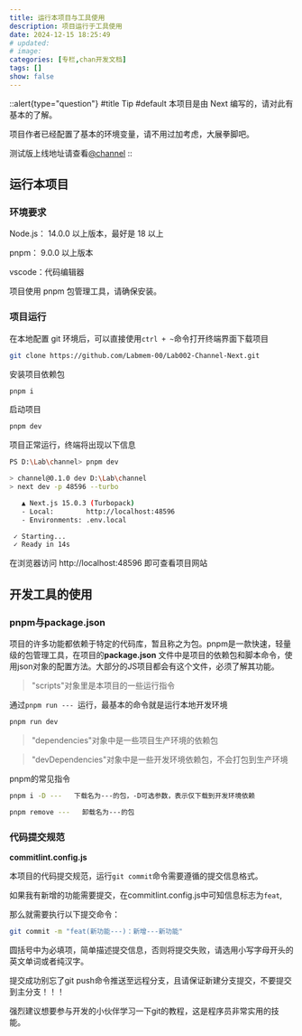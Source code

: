 ```yaml
---
title: 运行本项目与工具使用
description: 项目运行于工具使用
date: 2024-12-15 18:25:49
# updated:
# image:
categories: [专栏,chan开发文档]
tags: []
show: false
---
```


::alert{type="question"}
#title
Tip
#default
本项目是由 Next 编写的，请对此有基本的了解。

项目作者已经配置了基本的环境变量，请不用过加考虑，大展拳脚吧。

测试版上线地址请查看[@channel](https://www.labmem.chat)
::

## 运行本项目

### 环境要求

Node.js： 14.0.0 以上版本，最好是 18 以上

pnpm： 9.0.0 以上版本

vscode：代码编辑器

项目使用 pnpm 包管理工具，请确保安装。

### 项目运行

在本地配置 git 环境后，可以直接使用`ctrl + ~`命令打开终端界面下载项目

```sh
git clone https://github.com/Labmem-00/Lab002-Channel-Next.git
```

安装项目依赖包

```sh
pnpm i
```

启动项目

```sh
pnpm dev
```

项目正常运行，终端将出现以下信息

```sh
PS D:\Lab\channel> pnpm dev

> channel@0.1.0 dev D:\Lab\channel
> next dev -p 48596 --turbo

   ▲ Next.js 15.0.3 (Turbopack)
   - Local:        http://localhost:48596
   - Environments: .env.local

 ✓ Starting...
 ✓ Ready in 14s

```

在浏览器访问 http://localhost:48596 即可查看项目网站

## 开发工具的使用

### pnpm与package.json
项目的许多功能都依赖于特定的代码库，暂且称之为包。pnpm是一款快速，轻量级的包管理工具，在项目的**package.json**
文件中是项目的依赖包和脚本命令，使用json对象的配置方法。大部分的JS项目都会有这个文件，必须了解其功能。
> "scripts"对象里是本项目的一些运行指令

通过`pnpm run --- `运行，最基本的命令就是运行本地开发环境

```sh
pnpm run dev
```

> "dependencies"对象中是一些项目生产环境的依赖包

> "devDependencies"对象中是一些开发环境依赖包，不会打包到生产环境

pnpm的常见指令

```sh
pnpm i -D ---   下载名为---的包，-D可选参数，表示仅下载到开发环境依赖
```

```sh
pnpm remove ---   卸载名为---的包
```

### 代码提交规范
**commitlint.config.js**

本项目的代码提交规范，运行``git commit``命令需要遵循的提交信息格式。

如果我有新增的功能需要提交，在commitlint.config.js中可知信息标志为``feat``,

那么就需要执行以下提交命令：

```sh
git commit -m "feat(新功能---)：新增---新功能"
```
圆括号中为必填项，简单描述提交信息，否则将提交失败，请选用小写字母开头的英文单词或者纯汉字。

提交成功别忘了git push命令推送至远程分支，且请保证新建分支提交，不要提交到主分支！！！

强烈建议想要参与开发的小伙伴学习一下git的教程，这是程序员非常实用的技能。
